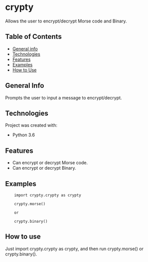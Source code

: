 # crypty
Allows the user to encrypt/decrypt Morse code and Binary.

## Table of Contents
* [General info](#general-info)
* [Technologies](#technologies)
* [Features](#features)
* [Examples](#examples)
* [How to Use](#how-to-use)

## General Info
Prompts the user to input a message to encrypt/decrypt.

## Technologies
Project was created with:
* Python 3.6

## Features
* Can encrypt or decrypt Morse code.
* Can encrypt or decrypt Binary.

## Examples
		import crypty.crypty as crypty

		crypty.morse()
		
		or
		
		crypty.binary()

## How to use
Just import crypty.crypty as crypty, and then run crypty.morse() or crypty.binary().
